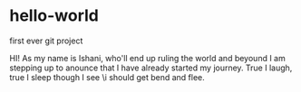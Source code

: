 # hello-world
first ever git project

HI! As my name is Ishani, who'll end up ruling the world and beyound I am stepping up to anounce that I have already started my journey. True I laugh, true I sleep though I see \i should get bend and flee.
